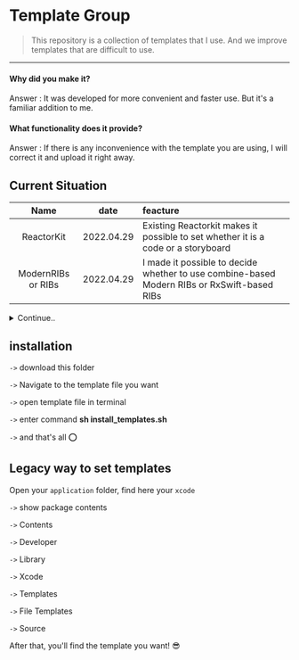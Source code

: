 # Template Group

> This repository is a collection of templates that I use. And we improve templates that are difficult to use.


---


#### Why did you make it?
Answer : It was developed for more convenient and faster use. But it's a familiar addition to me.


#### What functionality does it provide?
Answer : If there is any inconvenience with the template you are using, I will correct it and upload it right away.

## Current Situation
|    Name    | date     | feacture        | 
|:--------------------:|:---------------:|:------------------|
| ReactorKit | 2022.04.29 | Existing Reactorkit makes it possible to set whether it is a code or a storyboard | 
| ModernRIBs or RIBs | 2022.04.29 | I made it possible to decide whether to use combine-based Modern RIBs or RxSwift-based RIBs | 

<details>
<summary>Continue..</summary>
<div markdown="1">       
  <br/>

- CleanSwift (by code)

</div>
</details>

## installation

`->` download this folder

`->` Navigate to the template file you want

`->` open template file in terminal

`->` enter command **sh install_templates.sh**

`->` and that's all ⭕️

## Legacy way to set templates

Open your `application` folder, find here your `xcode` 

`->` show package contents

`->` Contents

`->` Developer

`->` Library

`->` Xcode

`->` Templates

`->` File Templates

`->` Source

After that, you'll find the template you want! 😎